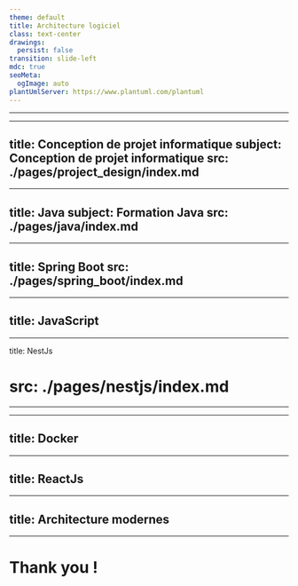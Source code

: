 ```yaml
---
theme: default
title: Architecture logiciel
class: text-center
drawings:
  persist: false
transition: slide-left
mdc: true
seoMeta:
  ogImage: auto
plantUmlServer: https://www.plantuml.com/plantuml
---
```


<Cover title="Architecture logiciel" />

---

<Toc columns=2 maxDepth=2 />

---
title: Conception de projet informatique
subject: Conception de projet informatique
src: ./pages/project_design/index.md
---

<Cover title="Conception de projet informatique" />

---
title: Java
subject: Formation Java
src: ./pages/java/index.md
---

<Cover title="Java" />

---
title: Spring Boot
src: ./pages/spring_boot/index.md
---

<Cover title="Spring Boot" />

---
title: JavaScript
---

<Cover title="JavaScript" />

---
title: NestJs
# src: ./pages/nestjs/index.md
---

<Cover title="NestJs" />

---
title: Docker
---

<Cover title="Docker" />

---
title: ReactJs
---

<Cover title="ReactJs" />

---
title: Architecture modernes
---

<Cover title="Architecture modernes" />

---

# Thank you !